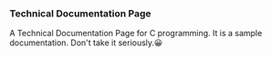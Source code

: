 ### Technical Documentation Page

A Technical Documentation Page for C programming. It is a sample documentation. Don't take it seriously.😀

